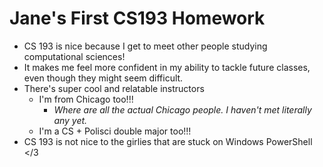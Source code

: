 # Jane's First CS193 Homework
- CS 193 is nice because I get to meet other people studying computational sciences!
- It makes me feel more confident in my ability to tackle future classes, even though they might seem difficult.
- There's super cool and relatable instructors
  * I'm from Chicago too!!!
      - _Where are all the actual Chicago people. I haven't met literally any yet._
  * I'm a CS + Polisci double major too!!!
- CS 193 is not nice to the girlies that are stuck on Windows PowerShell </3
